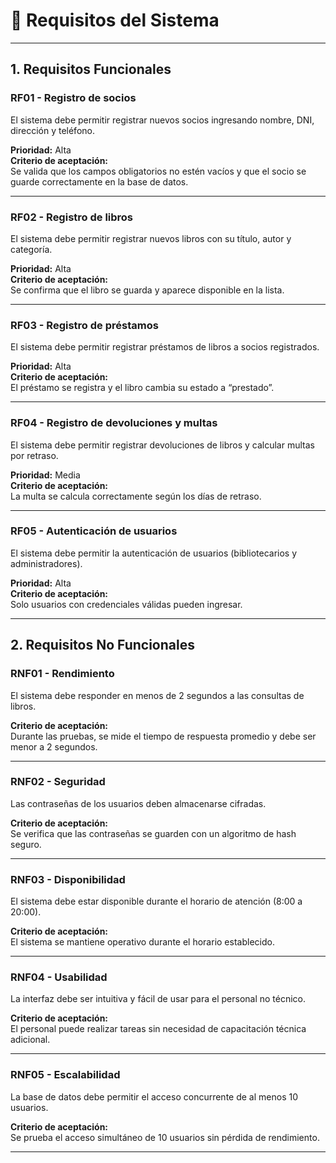 # 📘 Requisitos del Sistema

---

## 1. Requisitos Funcionales

### RF01 - Registro de socios 
El sistema debe permitir registrar nuevos socios ingresando nombre, DNI, dirección y teléfono.  

**Prioridad:** Alta  
**Criterio de aceptación:**  
Se valida que los campos obligatorios no estén vacíos y que el socio se guarde correctamente en la base de datos.

---

### RF02 - Registro de libros
El sistema debe permitir registrar nuevos libros con su título, autor y categoría.  

**Prioridad:** Alta  
**Criterio de aceptación:**  
Se confirma que el libro se guarda y aparece disponible en la lista.

---

### RF03 - Registro de préstamos
El sistema debe permitir registrar préstamos de libros a socios registrados.  

**Prioridad:** Alta  
**Criterio de aceptación:**  
El préstamo se registra y el libro cambia su estado a “prestado”.

---

### RF04 - Registro de devoluciones y multas
El sistema debe permitir registrar devoluciones de libros y calcular multas por retraso.  

**Prioridad:** Media  
**Criterio de aceptación:**  
La multa se calcula correctamente según los días de retraso.

---

### RF05 - Autenticación de usuarios
El sistema debe permitir la autenticación de usuarios (bibliotecarios y administradores).  

**Prioridad:** Alta  
**Criterio de aceptación:**  
Solo usuarios con credenciales válidas pueden ingresar.

---

## 2. Requisitos No Funcionales

### RNF01 - Rendimiento
El sistema debe responder en menos de 2 segundos a las consultas de libros.  

**Criterio de aceptación:**  
Durante las pruebas, se mide el tiempo de respuesta promedio y debe ser menor a 2 segundos.

---

### RNF02 - Seguridad 
Las contraseñas de los usuarios deben almacenarse cifradas.  

**Criterio de aceptación:**  
Se verifica que las contraseñas se guarden con un algoritmo de hash seguro.

---

### RNF03 - Disponibilidad 
El sistema debe estar disponible durante el horario de atención (8:00 a 20:00).  

**Criterio de aceptación:**  
El sistema se mantiene operativo durante el horario establecido.

---

### RNF04 - Usabilidad 
La interfaz debe ser intuitiva y fácil de usar para el personal no técnico.  

**Criterio de aceptación:**  
El personal puede realizar tareas sin necesidad de capacitación técnica adicional.

---

### RNF05 - Escalabilidad  
La base de datos debe permitir el acceso concurrente de al menos 10 usuarios.  

**Criterio de aceptación:**  
Se prueba el acceso simultáneo de 10 usuarios sin pérdida de rendimiento.

---
